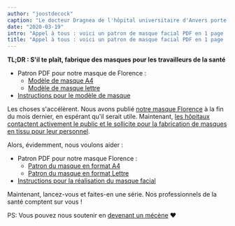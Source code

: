 ```yaml
---
author: "joostdecock"
caption: "Le docteur Dragnea de l'hôpital universitaire d'Anvers porte un masque de Florence."
date: "2020-03-19"
intro: "Appel à tous : voici un patron de masque facial PDF en 1 page ; fabriquez-en quelques uns et aidez à vaincre cette chose"
title: "Appel à tous : voici un patron de masque facial PDF en 1 page ; fabriquez-en quelques uns et aidez à vaincre cette chose"
---
```



<Note>

**TL;DR : S'il te plaît, fabrique des masques pour les travailleurs de la santé**


 - Patron PDF pour notre masque de Florence :
   - [Modèle de masque A4](/florence-facemask-freesewing.org.a4.pdf)
   - [Modèle de masque lettre](/florence-facemask-freesewing.org.letter.pdf)
 - [Instructions pour le modèle de masque](/docs/designs/florence/instructions/)

</Note>

<YouTube id='VcQ69_ANsRA' />

Les choses s'accélèrent. Nous avons publié [notre masque Florence](/designs/florence/) à la fin du mois dernier, en espérant qu'il serait utile. Maintenant, [les hôpitaux contactent activement le public et le sollicite pour la fabrication de masques en tissu pour leur personnel](https://www.uza.be/mondmaskers).

Alors, évidemment, nous voulons aider :

 - Patron PDF pour notre masque Florence :
   - [Patron du masque en format A4](/florence-facemask-freesewing.org.a4.pdf)
   - [Patron du masque en format Lettre](/florence-facemask-freesewing.org.letter.pdf)
 - [Instructions pour la réalisation du masque facial](/docs/designs/florence/instructions/)

Maintenant, lancez-vous et faites-en une série. Nos professionnels de la santé comptent sur vous !

<Note>

PS: Vous pouvez nous soutenir en [devenant un mécène](/patrons/join/) ❤
</Note>

